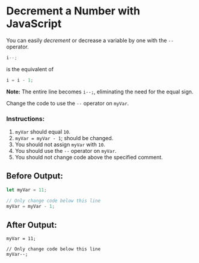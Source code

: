 # Decrement a Number with JavaScript

You can easily *decrement* or decrease a variable by one with the `--` operator.

```javascript
i--;
```
is the equivalent of

```javascript
i = i - 1;
```

**Note:** The entire line becomes `i--;`, eliminating the need for the equal sign.

Change the code to use the `--` operator on `myVar`.

### Instructions:
1. `myVar` should equal `10`.
2. `myVar = myVar - 1`; should be changed.
3. You should not assign `myVar` with `10`.
4. You should use the `--` operator on `myVar`.
5. You should not change code above the specified comment.

## Before Output:
```javascript
let myVar = 11;

// Only change code below this line
myVar = myVar - 1;
```

## After Output:
```javascriptlet
myVar = 11;

// Only change code below this line
myVar--;
```
